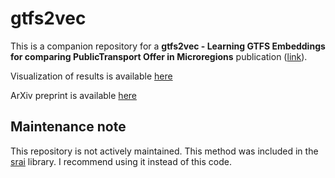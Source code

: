 # gtfs2vec

This is a companion repository for a **gtfs2vec - Learning GTFS Embeddings for comparing PublicTransport Offer in Microregions** publication ([link](https://dl.acm.org/doi/10.1145/3486640.3491392)).

Visualization of results is available [here](https://kepler.gl/demo/map?mapUrl=https://dl.dropboxusercontent.com/s/qge8lyeinpmm7ud/keplergl_53g73fa.json)

ArXiv preprint is available [here](https://arxiv.org/abs/2111.00960)

## Maintenance note

This repository is not actively maintained. This method was included in the [srai](https://github.com/srai-lab/srai) library. I recommend using it instead of this code.
